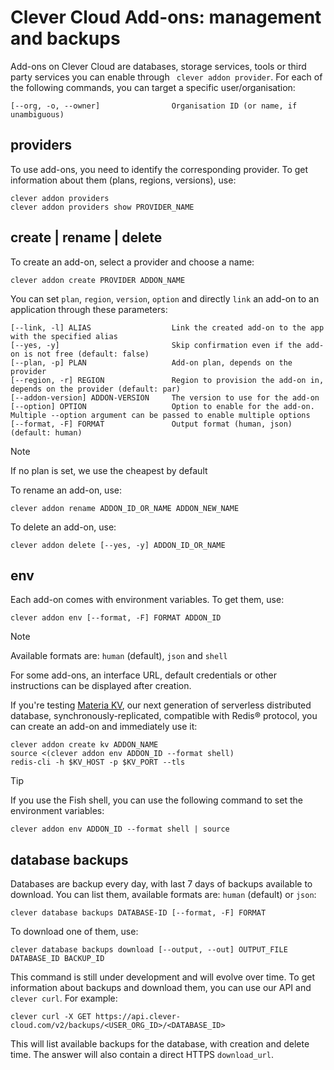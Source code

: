 # Clever Cloud Add-ons: management and backups

Add-ons on Clever Cloud are databases, storage services, tools or third party services you can enable through ` clever addon provider`. For each of the following commands, you can target a specific user/organisation:

```
[--org, -o, --owner]                Organisation ID (or name, if unambiguous)
```

## providers

To use add-ons, you need to identify the corresponding provider. To get information about them (plans, regions, versions), use:

```
clever addon providers
clever addon providers show PROVIDER_NAME
```

## create | rename | delete

To create an add-on, select a provider and choose a name:

```
clever addon create PROVIDER ADDON_NAME
```

You can set `plan`, `region`, `version`, `option` and directly `link` an add-on to an application through these parameters:

```
[--link, -l] ALIAS                  Link the created add-on to the app with the specified alias
[--yes, -y]                         Skip confirmation even if the add-on is not free (default: false)
[--plan, -p] PLAN                   Add-on plan, depends on the provider
[--region, -r] REGION               Region to provision the add-on in, depends on the provider (default: par)
[--addon-version] ADDON-VERSION     The version to use for the add-on
[--option] OPTION                   Option to enable for the add-on. Multiple --option argument can be passed to enable multiple options
[--format, -F] FORMAT               Output format (human, json) (default: human)
```

> [!NOTE]
> If no plan is set, we use the cheapest by default

To rename an add-on, use:

```
clever addon rename ADDON_ID_OR_NAME ADDON_NEW_NAME
```

To delete an add-on, use:

```
clever addon delete [--yes, -y] ADDON_ID_OR_NAME
```

## env

Each add-on comes with environment variables. To get them, use:

```
clever addon env [--format, -F] FORMAT ADDON_ID
```

> [!NOTE]
> Available formats are: `human` (default), `json` and `shell`

For some add-ons, an interface URL, default credentials or other instructions can be displayed after creation.

If you're testing [Materia KV](https://www.clever.cloud/developers/doc/addons/materia-kv/), our next generation of serverless distributed database, synchronously-replicated, compatible with Redis® protocol, you can create an add-on and immediately use it:

```
clever addon create kv ADDON_NAME
source <(clever addon env ADDON_ID --format shell)
redis-cli -h $KV_HOST -p $KV_PORT --tls
```

> [!TIP]
> If you use the Fish shell, you can use the following command to set the environment variables:
> ```
> clever addon env ADDON_ID --format shell | source
> ```

## database backups

Databases are backup every day, with last 7 days of backups available to download. You can list them, available formats are: `human` (default) or `json`:

```
clever database backups DATABASE-ID [--format, -F] FORMAT
```

To download one of them, use:

```
clever database backups download [--output, --out] OUTPUT_FILE DATABASE_ID BACKUP_ID
```

This command is still under development and will evolve over time. To get information about backups and download them, you can use our API and `clever curl`. For example:

```
clever curl -X GET https://api.clever-cloud.com/v2/backups/<USER_ORG_ID>/<DATABASE_ID>
```

This will list available backups for the database, with creation and delete time. The answer will also contain a direct HTTPS `download_url`.
